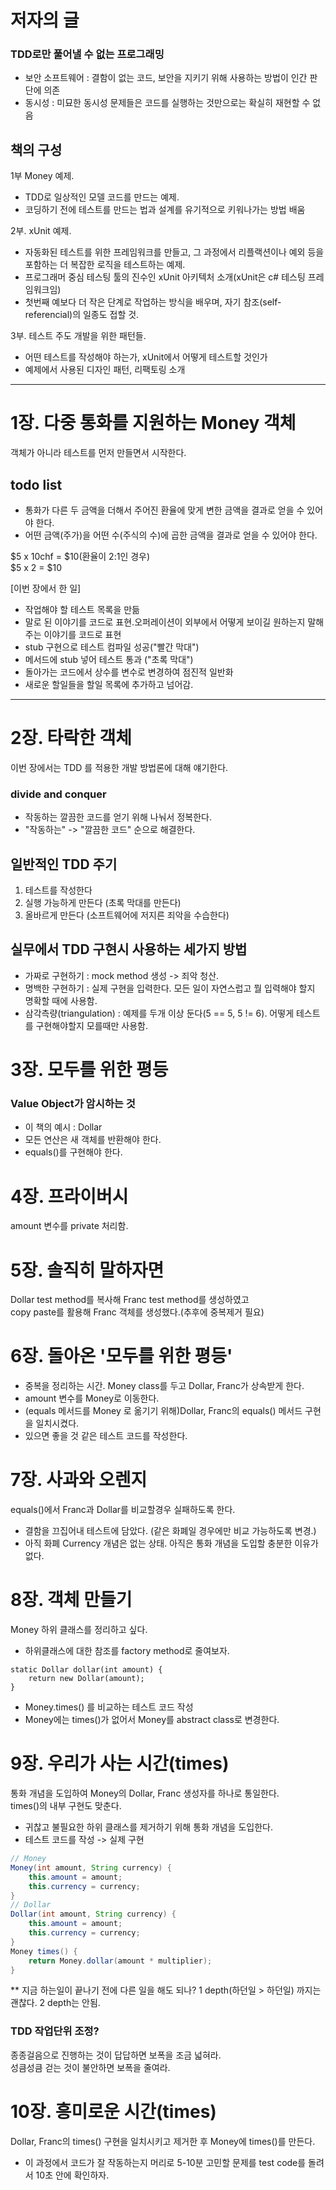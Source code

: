 # 저자의 글

### TDD로만 풀어낼 수 없는 프로그래밍
- 보안 소프트웨어 : 결함이 없는 코드, 보안을 지키기 위해 사용하는 방법이 인간 판단에 의존
- 동시성 : 미묘한 동시성 문제들은 코드를 실행하는 것만으로는 확실히 재현할 수 없음

## 책의 구성
1부 Money 예제.
- TDD로 일상적인 모델 코드를 만드는 예제.
- 코딩하기 전에 테스트를 만드는 법과 설계를 유기적으로 키워나가는 방법 배움

2부. xUnit 예제.
- 자동화된 테스트를 위한 프레임워크를 만들고, 그 과정에서 리플랙션이나 예외 등을 포함하는 더 복잡한 로직을 테스트하는 예제.
- 프로그래머 중심 테스팅 툴의 진수인 xUnit 아키텍처 소개(xUnit은 c# 테스팅 프레임워크임)
- 첫번째 예보다 더 작은 단계로 작업하는 방식을 배우며, 자기 참조(self-referencial)의 일종도 접할 것.

3부. 테스트 주도 개발을 위한 패턴들.
- 어떤 테스트를 작성해야 하는가, xUnit에서 어떻게 테스트할 것인가
- 예제에서 사용된 디자인 패턴, 리팩토링 소개

---

# 1장. 다중 통화를 지원하는 Money 객체

객체가 아니라 테스트를 먼저 만들면서 시작한다.

## todo list
- 통화가 다른 두 금액을 더해서 주어진 환율에 맞게 변한 금액을 결과로 얻을 수 있어야 한다.
- 어떤 금액(주가)을 어떤 수(주식의 수)에 곱한 금액을 결과로 얻을 수 있어야 한다.

$5 x 10chf = $10(환율이 2:1인 경우)  
$5 x 2 = $10

[이번 장에서 한 일]
- 작업해야 할 테스트 목록을 만듦
- 말로 된 이야기를 코드로 표현.오퍼레이션이 외부에서 어떻게 보이길 원하는지 말해주는 이야기를 코드로 표현
- stub 구현으로 테스트 컴파일 성공("빨간 막대")
- 메서드에 stub 넣어 테스트 통과 ("초록 막대")
- 돌아가는 코드에서 상수를 변수로 변경하여 점진적 일반화
- 새로운 할일들을 할일 목록에 추가하고 넘어감.

---

# 2장. 타락한 객체
이번 장에서는 TDD 를 적용한 개발 방법론에 대해 얘기한다.

### divide and conquer
- 작동하는 깔끔한 코드를 얻기 위해 나눠서 정복한다.
- "작동하는" -> "깔끔한 코드" 순으로 해결한다.

## 일반적인 TDD 주기
1. 테스트를 작성한다
2. 실행 가능하게 만든다 (초록 막대를 만든다)
3. 올바르게 만든다 (소프트웨어에 저지른 죄악을 수습한다)

## 실무에서 TDD 구현시 사용하는 세가지 방법
- 가짜로 구현하기 : mock method 생성 -> 죄악 청산.
- 명백한 구현하기 : 실제 구현을 입력한다. 모든 일이 자연스럽고 뭘 입력해야 할지 명확할 때에 사용함.
- 삼각측량(triangulation) : 예제를 두개 이상 둔다(5 == 5, 5 != 6). 어떻게 테스트를 구현해야할지 모를때만 사용함.

# 3장. 모두를 위한 평등

### Value Object가 암시하는 것
- 이 책의 예시 : Dollar 
- 모든 연산은 새 객체를 반환해야 한다.
- equals()를 구현해야 한다.

# 4장. 프라이버시
amount 변수를 private 처리함.

# 5장. 솔직히 말하자면
Dollar test method를 복사해 Franc test method를 생성하였고  
copy paste를 활용해 Franc 객체를 생성했다.(추후에 중복제거 필요)

# 6장. 돌아온 '모두를 위한 평등'
- 중복을 정리하는 시간. Money class를 두고 Dollar, Franc가 상속받게 한다.  
- amount 변수를 Money로 이동한다.
- (equals 메서드를 Money 로 옮기기 위해)Dollar, Franc의 equals() 메서드 구현을 일치시켰다.
- 있으면 좋을 것 같은 테스트 코드를 작성한다.  

# 7장. 사과와 오렌지
equals()에서 Franc과 Dollar를 비교할경우 실패하도록 한다.
- 결함을 끄집어내 테스트에 담았다. (같은 화폐일 경우에만 비교 가능하도록 변경.)
- 아직 화폐 Currency 개념은 없는 상태. 아직은 통화 개념을 도입할 충분한 이유가 없다.

# 8장. 객체 만들기
Money 하위 클래스를 정리하고 싶다.  
- 하위클래스에 대한 참조를 factory method로 줄여보자.
```
static Dollar dollar(int amount) {
    return new Dollar(amount);
}
```
- Money.times() 를 비교하는 테스트 코드 작성
- Money에는 times()가 없어서 Money를 abstract class로 변경한다.


# 9장. 우리가 사는 시간(times)
통화 개념을 도입하여 Money의 Dollar, Franc 생성자를 하나로 통일한다.  
times()의 내부 구현도 맞춘다.
- 귀찮고 불필요한 하위 클래스를 제거하기 위해 통화 개념을 도입한다.
- 테스트 코드를 작성 -> 실제 구현
```java
// Money
Money(int amount, String currency) {
    this.amount = amount;
    this.currency = currency;
}
// Dollar
Dollar(int amount, String currency) {
    this.amount = amount;
    this.currency = currency;
}
Money times() {
    return Money.dollar(amount * multiplier);
}
```

** 지금 하는일이 끝나기 전에 다른 일을 해도 되나? 1 depth(하던일 > 하던일) 까지는 괜찮다. 2 depth는 안됨.

### TDD 작업단위 조정?
종종걸음으로 진행하는 것이 답답하면 보폭을 조금 넓혀라.  
성큼성큼 걷는 것이 불안하면 보폭을 줄여라.

# 10장. 흥미로운 시간(times)
Dollar, Franc의 times() 구현을 일치시키고 제거한 후 Money에 times()를 만든다.
- 이 과정에서 코드가 잘 작동하는지 머리로 5-10분 고민할 문제를 test code를 돌려서 10초 안에 확인하자.